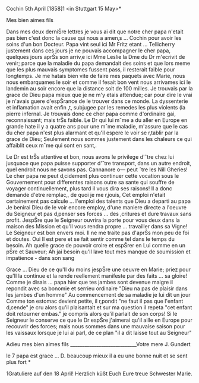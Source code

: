  Cochin 5th April [1858]1
 <in Stuttgart 15 May>*

Mes bien aimes fils

Dans mes deux derniŠre lettres je vous ai dit que notre cher papa n'etait pas bien c'est donc la cause qui nous a amen‚s … Cochin pour avoir les soins d'un bon Docteur. Papa vint seul ici Mr Fritz etant … Tellicherry justement dans ces jours je ne pouvais accompagner le cher papa, quelques jours aprŠs son arriv‚e ici Mme Leslie la Dme du Dr m'ecrivit de venir; parce que la maladie du papa demandait des soins et que lors meme que les plus mauvais symptomes fussent pass‚ il resterait faible pour longtemps. 
Je me hatais bien vite de faire mes paquets avec Marie, nous nous embarquames le soir et comme il fesait bon vent nous arrivames ici le landemin au soir encore que la distance soit de 100 milles. Je trouvais par la grace de Dieu papa mieux que je ne m'y etais attendue; car pour dire le vrai je n'avais guere d'espŠrance de le trouver dans ce monde. La dyssenterie et inflamation avait enfin ‚t‚ subjugee par les remedes les plus violents (la pierre infernal. Je trouvais donc ce cher papa comme d'ordinaire gai, reconnaissant; mais trŠs faible. Le Dr qui lui mˆme a du aller en Europe en grande hate il y a quatre ans pour une mˆme maladie, m'assure que le cas du cher papa n'est plus alarmant et qu'il espere le voir se r‚tablir par la grace de Dieu; Seulement nous sommes justement dans les chaleurs ce qui affaiblit ceux mˆme qui sont en sant‚.

Le Dr est trŠs attentive et bon, nous avons le privilege d'ˆtre chez lui jusquace que papa puisse supporter d'ˆtre transport‚ dans un autre endroit, quel endroit nous ne savons pas. Cannanore o— peut ˆtre les Nill Gheries! 
Le cher papa ne peut d‚cidement plus continuer cette vocation sous le Gouvernement pour differentes raisons outre sa sante qui souffre de voyager continuellement, plus tard il vous dira ses raisons! Il a donc demande d'etre remplac‚, de quoi je me r‚jouis, Cet emploi n'etait certainement pas calcule … l'emploi des talents que Dieu a departi au papa Je benirai Dieu de le voir encore employ‚ d'une maniere directe a l'oeuvre du Seigneur et pas d‚penser ses forces … des ‚critures et dure travaux sans profit. 
JespŠre que le Seigneur ouvrira la porte pour vous deux dans la maison des Mission et qu'Il vous rendra propre … travailler dans sa Vigne! 
Le Seigneur est bon envers moi. Il ne me traite pas d'aprŠs mon peu de foi et doutes. Oui Il est pere et se fait sentir comme tel dans le temps du besoin. Ah quelle grace de pouvoir croire et espŠrer en Lui comme en un pŠre et Sauveur; Ah jai besoin qu'Il lave tout mes manque de soumission et impatience - dans son sang

Grace … Dieu de ce qu'Il du moins jespŠre une oeuvre en Marie; priez pour qu'Il la continue et la rende reellement manifeste par des faits … sa gloire! Comme je disais … papa hier que tes jambes sont devenue maigre il repondit avec sa bonomie et serrieu ordinaire "Dieu na pas de plaisir dans les jambes d'un homme" Au commencement de sa maladie je lui dit un jour Comme ton estomac devient petite, il r‚pondit "ne faut il pas que l'enfant d‚cende" je cru alors qu'il plaisantait et sur ma question il repeta "cet enfant doit retourner embas." je compris alors qu'il parlait de son corps! Si le Seigneur le conserve ce que le Dr espŠre j'aimerai qu'il aille en Europe pour recouvrir des forces; mais nous sommes dans une mauvaise saison pour les vaissaux lorsque je lui ai parl‚ de ce plan "il a dit laisse tout au Seigneur"

Adieu mes bien aimes fils
____________________________Votre mere J. Gundert

le 7 papa est grace … D. beaucoup mieux il a eu une bonne nuit et se sent plus fort <dies geschrieben am Morgen des sechsten April>*


1Gratuliere auf den 18 April! Herzlich küßt Euch Eure treue Schwester Marie.

